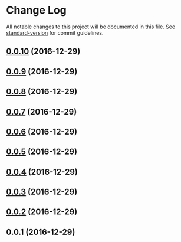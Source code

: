 # Change Log

All notable changes to this project will be documented in this file. See [standard-version](https://github.com/conventional-changelog/standard-version) for commit guidelines.

<a name="0.0.10"></a>
## [0.0.10](https://github.com/framework-performance/angular-2/compare/v0.0.9...v0.0.10) (2016-12-29)



<a name="0.0.9"></a>
## [0.0.9](https://github.com/framework-performance/angular-2/compare/v0.0.8...v0.0.9) (2016-12-29)



<a name="0.0.8"></a>
## [0.0.8](https://github.com/framework-performance/angular-2/compare/v0.0.7...v0.0.8) (2016-12-29)



<a name="0.0.7"></a>
## [0.0.7](https://github.com/framework-performance/angular-2/compare/v0.0.6...v0.0.7) (2016-12-29)



<a name="0.0.6"></a>
## [0.0.6](https://github.com/framework-performance/angular-2/compare/v0.0.5...v0.0.6) (2016-12-29)



<a name="0.0.5"></a>
## [0.0.5](https://github.com/framework-performance/angular-2/compare/v0.0.4...v0.0.5) (2016-12-29)



<a name="0.0.4"></a>
## [0.0.4](https://github.com/framework-performance/angular-2/compare/v0.0.3...v0.0.4) (2016-12-29)



<a name="0.0.3"></a>
## [0.0.3](https://github.com/framework-performance/angular-2/compare/v0.0.2...v0.0.3) (2016-12-29)



<a name="0.0.2"></a>
## [0.0.2](https://github.com/framework-performance/angular-2/compare/v0.0.1...v0.0.2) (2016-12-29)



<a name="0.0.1"></a>
## 0.0.1 (2016-12-29)
